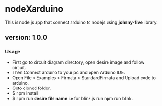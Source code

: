 # nodeXarduino
This is node js app that connect arduino to nodejs using **johnny-five** library.
## version: 1.0.0
### Usage
* First go to circuit diagram directory, open desire image and follow circuit. 
* Then Connect arduino to your pc and open Arduino IDE.
* Open File > Examples > Firmata > StandardFirmata and Upload code to arduino.
* Goto cloned folder.
* $ npm install
* $ npm run **desire file name** i.e for blink.js run npm run blink.
